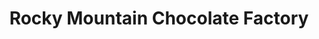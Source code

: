 ---
title: "Rocky Mountain Chocolate Factory"
url: /camarillo/rocky-mountain-chocolate-factory/
shop: Süßwaren
---